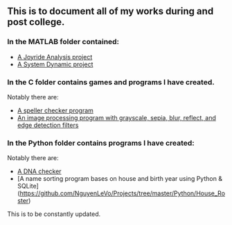 ## This is to document all of my works during and post college.

### In the MATLAB folder contained:
- [A Joyride Analysis project](https://github.com/NguyenLeVo/Projects/blob/master/MATLAB/Kinematics%20Project/Final_Project.m)
- [A System Dynamic project](https://github.com/NguyenLeVo/Projects/blob/master/MATLAB/System%20Project/System%20Project.docx)

### In the C folder contains games and programs I have created. 
Notably there are:
- [A speller checker program](https://github.com/NguyenLeVo/Projects/blob/master/C/2020-04-11%20Speller.c)
- [An image processing program with grayscale, sepia, blur, reflect, and edge detection filters](https://github.com/NguyenLeVo/Projects/blob/master/C/2020-03-30%202%20Image%20Processing%20-%20Filter.c)

### In the Python folder contains programs I have created:
Notably there are:
- [A DNA checker](https://github.com/NguyenLeVo/Projects/blob/master/Python/2020-04-16%20DNA%20Reader.py) 
- [A name sorting program bases on house and birth year using Python & SQLite] (https://github.com/NguyenLeVo/Projects/tree/master/Python/House_Roster)

This is to be constantly updated.

